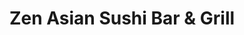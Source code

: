 ---
layout: place
title: "Zen Asian Sushi Bar & Grill"
permalink: /colorado/denver/zen-asian-sushi-bar-grill.html
stateAbbr: CO
stateName: Colorado
cityName: Denver
seo:
  name: "Zen Asian Sushi Bar & Grill"
  type: Restaurant
  links: http://zensushinorthfield.com/
description: "Looking for sushi in Denver, Colorado? Check out Zen Asian Sushi Bar & Grill for a delightful Japanese dining experience. Enjoy a variety of sushi and other ..."
place_id: ChIJ6eg6fql7bIcRo8C5mX5WVLw
photos:
  - name: >-
      places/ChIJ6eg6fql7bIcRo8C5mX5WVLw/photos/AeeoHcIyafuOZxL6GdPM0gfsqBThK4fjmH5YsR00Vce1pK9hzsoJHXfC2XUm4o4TVkhs7ssEbb6-PhdKeKwIzGtISGamcI7AzNLsqeSmhSfcaVSJLWAj_VfM6WVJ7fE8uzH4FNlqQRtwldgy8nyAWwWichniXCWUAJy60upYHDs8RruAbOxro7ZTC4H2luXfKqYprz8oK891GvZzEWwr327Nv8rt3z5Pk4kQAEtCDvp38Bw1EwFOcHKIcz_LWWMUXVXF6KwEUu8wlnIkeG_6F2CFJVsk94B83jRkaTX-hx8e-bLPGg
    widthPx: 1030
    heightPx: 813
    authorAttributions:
      - displayName: Zen Asian Sushi Bar & Grill
        uri: https://maps.google.com/maps/contrib/107445057699948547794
        photoUri: >-
          https://lh3.googleusercontent.com/a-/ALV-UjUIHo0DqPAt2HOR8QgdIVnSiHKGDhyVCO-MF6MKThqdAt4YWN4=s100-p-k-no-mo
    flagContentUri: >-
      https://www.google.com/local/imagery/report/?cb_client=maps_api_places.places_api&image_key=!1e10!2sAF1QipPXLSXA8maVYmGtajL5rXnJC7l77VEUD6rGXaPD&hl=en-US
    googleMapsUri: >-
      https://www.google.com/maps/place//data=!3m4!1e2!3m2!1sAF1QipPXLSXA8maVYmGtajL5rXnJC7l77VEUD6rGXaPD!2e10!4m2!3m1!1s0x876c7ba97e3ae8e9:0xbc54567e99b9c0a3
  - name: >-
      places/ChIJ6eg6fql7bIcRo8C5mX5WVLw/photos/AeeoHcIVKCGnrWcAeEi_ilhmq64kwXmImZ-Vy4eMbIFItd0F5EcPvfQ28O_3IrH35YKpxqlGvuSZcLI2R7j7MFVCZTN9NhoILZWjFm1MYoG1omQtv6ek95U04ijjecd0SriLqy0yoJQGkianuHPdPc7HqqeYGmhVmEQrCjI0Harblo3KSAI9BuqKIIk3z29-1fOSFAolpjOymXpNTS1XuxiNcm_bHaSxd8npKEqFvQuhs5gHTNGW-x0E2dZwEZbYt0mE6RQWcLmFuxsZGI8HYWQkvYOWBsSKKPyg-cZWOcpw2Mn43A
    widthPx: 2048
    heightPx: 1363
    authorAttributions:
      - displayName: Zen Asian Sushi Bar & Grill
        uri: https://maps.google.com/maps/contrib/107445057699948547794
        photoUri: >-
          https://lh3.googleusercontent.com/a-/ALV-UjUIHo0DqPAt2HOR8QgdIVnSiHKGDhyVCO-MF6MKThqdAt4YWN4=s100-p-k-no-mo
    flagContentUri: >-
      https://www.google.com/local/imagery/report/?cb_client=maps_api_places.places_api&image_key=!1e10!2sAF1QipP23KobLwhcxNjXRnLJBSNqVdCiMaNoRL7QM6wp&hl=en-US
    googleMapsUri: >-
      https://www.google.com/maps/place//data=!3m4!1e2!3m2!1sAF1QipP23KobLwhcxNjXRnLJBSNqVdCiMaNoRL7QM6wp!2e10!4m2!3m1!1s0x876c7ba97e3ae8e9:0xbc54567e99b9c0a3
  - name: >-
      places/ChIJ6eg6fql7bIcRo8C5mX5WVLw/photos/AeeoHcKQjY89wVH502DRUBZaZapnONLE9RY3NbR35Io_rxUBBZueECseqWUfDsuDscdTjXRzzDw6G6fVqhmhkK7aBTS7b83L6N7CIK9UNqiym5LtvGPxNh1B3awOdM76tfwJsCWiFzYItghnK9fA2Ld6pHJOmqYQ7z41Bc43oIABXpiyb8jBLfpqq78DppZInq48mtL4hVlQo1BNlz_qkxyKrrdpspZdW-G06ArnjEse8ZclOXFLa9VX4yWnqJ87pbvI--FnmIoOHnDcyq-QqW8qHNBfjaFKLN4rG92UpXO-iXMCX0ZSNYScQMOIjQRKS7GK7fapgWA1Ob6ynw4oN4_YLy6AaiTcFsJ_6IWxLzwUIf_hPlP_NISpC1mxGED7uCGpSJy2l4pHPMKvKcCExfGJ08J2pUfhZVmnzFlzs4Q0SFvkDuWf
    widthPx: 4032
    heightPx: 1816
    authorAttributions:
      - displayName: Ashanti Johnson (RedQueen)
        uri: https://maps.google.com/maps/contrib/100033324974821328225
        photoUri: >-
          https://lh3.googleusercontent.com/a-/ALV-UjXMoAv98NsweaBF482B41L7zKffg7ingJRGhfCKrGjoq9ktwNxrAQ=s100-p-k-no-mo
    flagContentUri: >-
      https://www.google.com/local/imagery/report/?cb_client=maps_api_places.places_api&image_key=!1e10!2sCIHM0ogKEICAgMDwzZax1QE&hl=en-US
    googleMapsUri: >-
      https://www.google.com/maps/place//data=!3m4!1e2!3m2!1sCIHM0ogKEICAgMDwzZax1QE!2e10!4m2!3m1!1s0x876c7ba97e3ae8e9:0xbc54567e99b9c0a3
  - name: >-
      places/ChIJ6eg6fql7bIcRo8C5mX5WVLw/photos/AeeoHcLpkCq7AhJU5HUy4lcONMtjsgNFa2x_e_jaSqbPEjq_hvp9wtDbTUJVqBZv-GQb_16gnZGT71JJocChSI8wWA_hy2Ru7J7Ou___iPF_XRg5Qwxin5-rYso1GMcXpumL9qAnWXt5qRikgWJ75PtD8I0WxnUR3cxCvD8dl_jsuu8RXjEP-o87QGegUIT-VyDugbGqp3m_Vk7jOgLq_hw6NEy4f8igl-7aqFO9UROpLhODkCrl57ZxWwJuLoxggN3lS1iCwnudUkKXfNQe4zXTu6Xxswh45BEfyAabZDR2538KBpNMwlxJ65Yfo9z0-7gf5dLfpHzUyqvg9KRXQAVDCqhGrQPNaHshpff_V06hDxl-UGZmDb_bEQL-AQJxmaL7BnOZehmfLNEyuJOnrdJN9PVrSLvZ2m5UuS9Q41Ka1c0LKGo5
    widthPx: 4080
    heightPx: 3072
    authorAttributions:
      - displayName: James Dismang (TheDizz)
        uri: https://maps.google.com/maps/contrib/100436570087039618185
        photoUri: >-
          https://lh3.googleusercontent.com/a-/ALV-UjVMeu8uirrwGi0BVAl2aR0KSNnApAZfmxPiZBCMH5gEchdEU_QQBQ=s100-p-k-no-mo
    flagContentUri: >-
      https://www.google.com/local/imagery/report/?cb_client=maps_api_places.places_api&image_key=!1e10!2sCIHM0ogKEICAgIDrzYO-gwE&hl=en-US
    googleMapsUri: >-
      https://www.google.com/maps/place//data=!3m4!1e2!3m2!1sCIHM0ogKEICAgIDrzYO-gwE!2e10!4m2!3m1!1s0x876c7ba97e3ae8e9:0xbc54567e99b9c0a3
  - name: >-
      places/ChIJ6eg6fql7bIcRo8C5mX5WVLw/photos/AeeoHcJomJ0ENlYKqGS73Rob1YgqcOMwuI9o3BMsFYD2wGWtzVFgmlpvyEERtPHoQnobSOGsJNidOjPA_aXQLr887lj-AB64DI51bx3fvMYwW10oxUB-T2YoDhx8TpQnIJRAUNkzuZFVUzF6eGMyAHMREUZ5DBjq8a0ZFzusLL_zVkfwsLbfyYE6XWxd9roZzQg6dr6WO3KiZw2IoVNDGssVfIRchhlGMIBNG3d6SNEp7f33aE3Z0b4PBNl1g-aRXJBqX5RNm4XnuQ2xKTZvGS-BKuuL55cJ17lnCzQzUPO-xopPtsps094Mr2pIp5CBHO67OVEbjck-YwX4spntX-zJjjsPSoXxq2vpbJSUiFrF8VgTDxUWztmZfZeNPw5T2TTaBykb2I1dVy48s-TVPVjkb7MXQGu1WtUJgozpy6P9KKQ3HpVc21-Pq3XqYDq8pUPz
    widthPx: 4032
    heightPx: 1816
    authorAttributions:
      - displayName: Ashanti Johnson (RedQueen)
        uri: https://maps.google.com/maps/contrib/100033324974821328225
        photoUri: >-
          https://lh3.googleusercontent.com/a-/ALV-UjXMoAv98NsweaBF482B41L7zKffg7ingJRGhfCKrGjoq9ktwNxrAQ=s100-p-k-no-mo
    flagContentUri: >-
      https://www.google.com/local/imagery/report/?cb_client=maps_api_places.places_api&image_key=!1e10!2sCIABIhAIN0uG_BHHh2flWzkACQi-&hl=en-US
    googleMapsUri: >-
      https://www.google.com/maps/place//data=!3m4!1e2!3m2!1sCIABIhAIN0uG_BHHh2flWzkACQi-!2e10!4m2!3m1!1s0x876c7ba97e3ae8e9:0xbc54567e99b9c0a3
  - name: >-
      places/ChIJ6eg6fql7bIcRo8C5mX5WVLw/photos/AeeoHcI3PtVPu29hAnLLESHyfagZZQ9TsVYU-aDJmLeePu6H3YliURIARb1QDxuMiLhbhyYg52-xeRHmsAPE4n2MZBNTqwgKKju0Emjp6SyZ87H2ePQND4rami-kkMmYmkOJrL_rkgdql-Q52-vJG4Urbb9lelfL-ZgLnghCumyMsXKPcSL-zcw92WIbVTuwIMjiPReLKI2FfSet9ssorAT2uf2GXqht96lLFjI0U8Y2EFf0gApdWZEBySfGUqEiHC-Ax13AjwfxqC7KkUIGgHVuwF3LApLIDDp7Xs91iXvol8XRwesIjo_VUvnDsYneQK6-VFXtDdvmYPLr0_2DAUO6fVMqqFbrZE3KnXCrel_kHaeByTwNrWW6KUBH8JW-ikIXIkHWOBxa1Lh6PBk6vONaDDc7ytRBFSp0HeUwXHsLmvyLQgmV
    widthPx: 4032
    heightPx: 3024
    authorAttributions:
      - displayName: Cindi Shutt
        uri: https://maps.google.com/maps/contrib/101172535585168401722
        photoUri: >-
          https://lh3.googleusercontent.com/a-/ALV-UjVYxHxPdHXH0xjqLhalA5aBYq_9qDBOa98zjSwuRTyTFpg6I0Y=s100-p-k-no-mo
    flagContentUri: >-
      https://www.google.com/local/imagery/report/?cb_client=maps_api_places.places_api&image_key=!1e10!2sCIHM0ogKEICAgICTrouGmwE&hl=en-US
    googleMapsUri: >-
      https://www.google.com/maps/place//data=!3m4!1e2!3m2!1sCIHM0ogKEICAgICTrouGmwE!2e10!4m2!3m1!1s0x876c7ba97e3ae8e9:0xbc54567e99b9c0a3
  - name: >-
      places/ChIJ6eg6fql7bIcRo8C5mX5WVLw/photos/AeeoHcI40AaeBZ74yiCLUg-mIKr-MlSHEU5cOpqaUT959dKl-c8AYcSIb0ayiq8hw_sns39MX5mWEw_28x4tZLec7PO-nLMb9AY1MpSwE5ml3HKewceVr_G28hqWwwbQbFsqCHa8JJtXcEVkUHuvleZjvGNhZw3cfHkqAPOopkwnQuvj2QlAm6n5JCH0GCBxdPx53lrLuE3NYVnyBq7b5j4056xhWnnWoCRWXrrnzUpj1lW64OlxmFekGfV2u55sZZe4mqFaj9q5UgmV_yU7zt9NXlk39LyjvwAFVQeVexuBPLA7e6PIorxGfNieU5IeRCzjnwvDJ0czWBueqKGUsOZu-tOb9Nz7x6ucuvDRQIpAnITUYQexjyGTVgD0fgXkutwdWNnTEnRrbX9HJs6f8-l43wTgCyHWu78fYvlG2Grcie0
    widthPx: 3024
    heightPx: 4032
    authorAttributions:
      - displayName: Biswanath Das
        uri: https://maps.google.com/maps/contrib/108419983941160006560
        photoUri: >-
          https://lh3.googleusercontent.com/a-/ALV-UjUedxtW4KMhbA4fC6yIY5GzCBLumYTXQx9w7advDAx7VCY5CUIT=s100-p-k-no-mo
    flagContentUri: >-
      https://www.google.com/local/imagery/report/?cb_client=maps_api_places.places_api&image_key=!1e10!2sCIHM0ogKEICAgIDb2_f8HA&hl=en-US
    googleMapsUri: >-
      https://www.google.com/maps/place//data=!3m4!1e2!3m2!1sCIHM0ogKEICAgIDb2_f8HA!2e10!4m2!3m1!1s0x876c7ba97e3ae8e9:0xbc54567e99b9c0a3
  - name: >-
      places/ChIJ6eg6fql7bIcRo8C5mX5WVLw/photos/AeeoHcL4FG0x1_mTLBwtWX4bRVxPUF8jxRELglYNkMvaZviqx8rHihWPpqm70V4uMNTnjjqmHwomjERUFTkK4HAVxDnGguhrVpCs2ARxnjrZ2v65pYfx3ELMboBPUKMDWDprJYgEgAaIX0miRip6akEpSGtgTqlnTJ1SsHBWl9nMeXbX4J5W7SuNHLVhaJ_Og75iN6CPIudpZQCw5QLxlIF80Ud8g-pa12zPildXWL4u1rEArFJuqGymgcNNjg5FOVJxPK6oHr5vkUsjrveUQABmdciLRWnq7HZhw5jQzuOtN7Rr0EVTO1yyS0kkRxmKaPDR3P8wpsa2WpeFTvk7NzKta8HTRHQj8jxFukkBKGXdrL_FKl9Q6zgcmwY8yI6LYQR-Mf9GVNg8x1zsConZrSSOcR0BrWPYZJq2iIHPxxrN8l4
    widthPx: 4000
    heightPx: 3000
    authorAttributions:
      - displayName: DQ Durrah
        uri: https://maps.google.com/maps/contrib/103566523753411426747
        photoUri: >-
          https://lh3.googleusercontent.com/a/ACg8ocITh6fyLY26nmH2Qp1zdVw717H12YzwJEjWfFovcp7gzhtEcg=s100-p-k-no-mo
    flagContentUri: >-
      https://www.google.com/local/imagery/report/?cb_client=maps_api_places.places_api&image_key=!1e10!2sCIHM0ogKEICAgIDFr8fKRg&hl=en-US
    googleMapsUri: >-
      https://www.google.com/maps/place//data=!3m4!1e2!3m2!1sCIHM0ogKEICAgIDFr8fKRg!2e10!4m2!3m1!1s0x876c7ba97e3ae8e9:0xbc54567e99b9c0a3
  - name: >-
      places/ChIJ6eg6fql7bIcRo8C5mX5WVLw/photos/AeeoHcIaJhh9Mx1_Z7-XQsmgYCCWhwdln9NRps1zd00MC9yNypkD8jpyRMBvpZHJBQyWHo2G93NlDvWgaXkzxEtB-GHlh4kG-9LfENkIRix1fXtAWLlriCE-Iruovd-BebvcT8hhSmToyMAAqEUXSzYgh879GlNiyis6v9dzEBhfcYkVC716WazI3vdbFUXcN5tpzvOnxIbyzzOUA48_oVkyEcDZoW5Fymq6tAeR1keKFq6jxlO0D5ufFdZDC9NxK--LrBrHNaZLAbXHivsUuAi66UOWAnTVG3bOsKeXUMtmjWe109d1RD6SWicP3c8XsZuQ_oVAuDGHoxbpZjPHp2S-BRQYTJ_PpFE2JSO7B6SBc7uW8kaaXR6JN4wVAjpA1rLefZx0xXWFkt5jmMzlhiCt6WT67Cfqk_rvZSH70jpYioo2cA
    widthPx: 3024
    heightPx: 4032
    authorAttributions:
      - displayName: Biswanath Das
        uri: https://maps.google.com/maps/contrib/108419983941160006560
        photoUri: >-
          https://lh3.googleusercontent.com/a-/ALV-UjUedxtW4KMhbA4fC6yIY5GzCBLumYTXQx9w7advDAx7VCY5CUIT=s100-p-k-no-mo
    flagContentUri: >-
      https://www.google.com/local/imagery/report/?cb_client=maps_api_places.places_api&image_key=!1e10!2sCIHM0ogKEICAgIDb2_f8aA&hl=en-US
    googleMapsUri: >-
      https://www.google.com/maps/place//data=!3m4!1e2!3m2!1sCIHM0ogKEICAgIDb2_f8aA!2e10!4m2!3m1!1s0x876c7ba97e3ae8e9:0xbc54567e99b9c0a3
  - name: >-
      places/ChIJ6eg6fql7bIcRo8C5mX5WVLw/photos/AeeoHcK1bNgpbx4Ezhk-3fNKqjfnqnLYPvHggeTmRiVUbaz272yES7hHTPERorp_CS0NyePP5leFUfntTvEK6_cNykvEEfRJLcjfxE-_hBBHJNzHsuKJWcS8N6ZbOMaZL1w76eCPl0RVq21LqO1-Yug2Y9YwJERZw8bVNjUzlOSlekIaJXmHWtY_bl6Z6guqlLv7YxKsFOXbFsb8x_mXOZeD45upZBWYWkbY03TQTb7gMYg6M-mU21OiGe0UGyzFSZJOa-Sfelddt_lJ30WrU6-VkLkoM7MhtJBtdMz181l8espCfc4Wn14SycV_rBG5JKBaWQcpEFNArgAfV4LkTMSc6L1Y_TGQNtDLbBgach2ZwK2D-IrkDkuXotueT0XtMze57NAmPnB-yoiKSXYFXg1JxVRxoXKfygKSzj19bfMoRsxWu0_8
    widthPx: 4000
    heightPx: 3000
    authorAttributions:
      - displayName: Erendira May
        uri: https://maps.google.com/maps/contrib/116852681906580573732
        photoUri: >-
          https://lh3.googleusercontent.com/a-/ALV-UjXKU0YmW9FabDDRGeyHhJC6e8rUiCeHtSKLJ5w8PhrU2Jf2Lek=s100-p-k-no-mo
    flagContentUri: >-
      https://www.google.com/local/imagery/report/?cb_client=maps_api_places.places_api&image_key=!1e10!2sCIHM0ogKEICAgICrjrOLxQE&hl=en-US
    googleMapsUri: >-
      https://www.google.com/maps/place//data=!3m4!1e2!3m2!1sCIHM0ogKEICAgICrjrOLxQE!2e10!4m2!3m1!1s0x876c7ba97e3ae8e9:0xbc54567e99b9c0a3
address: 8354 Northfield Blvd, Denver, CO 80238, USA
street: 8354 Northfield Blvd
city: Denver
state: CO
zip: '80238'
country: USA
neighborhood: Northeast
latitude: '39.782655'
longitude: '-104.891414'
accessibility_options:
  wheelchairAccessibleParking: true
  wheelchairAccessibleEntrance: true
  wheelchairAccessibleRestroom: true
  wheelchairAccessibleSeating: true
business_status: OPERATIONAL
name: Zen Asian Sushi Bar & Grill
google_maps_links:
  directionsUri: >-
    https://www.google.com/maps/dir//''/data=!4m7!4m6!1m1!4e2!1m2!1m1!1s0x876c7ba97e3ae8e9:0xbc54567e99b9c0a3!3e0
  placeUri: https://maps.google.com/?cid=13570566678919102627
  writeAReviewUri: >-
    https://www.google.com/maps/place//data=!4m3!3m2!1s0x876c7ba97e3ae8e9:0xbc54567e99b9c0a3!12e1
  reviewsUri: >-
    https://www.google.com/maps/place//data=!4m4!3m3!1s0x876c7ba97e3ae8e9:0xbc54567e99b9c0a3!9m1!1b1
  photosUri: >-
    https://www.google.com/maps/place//data=!4m3!3m2!1s0x876c7ba97e3ae8e9:0xbc54567e99b9c0a3!10e5
primary_type: Sushi Restaurant
opening_hours:
  regular: null
  current: null
secondary_opening_hours:
  regular:
    weekdayDescriptions: null
    type: null
  current:
    weekdayDescriptions: null
    type: null
phone: (303) 371-4644
price_level: PRICE_LEVEL_MODERATE
price_range: null
rating: '4.4'
rating_count: 1625
website: http://zensushinorthfield.com/
reviews: null
parking_options: null
payment_options: null
allow_dogs: null
curbside_pickup: null
delivery: null
dine_in: null
good_for_children: null
good_for_groups: null
good_for_sports: null
live_music: null
menu_for_children: null
outdoor_seating: null
reservable: null
restroom: null
serves_beer: null
serves_breakfast: null
serves_brunch: null
serves_cocktails: null
serves_coffee: null
serves_dinner: null
serves_dessert: null
serves_lunch: null
serves_vegetarian_food: null
serves_wine: null
takeout: null
summary: null

---